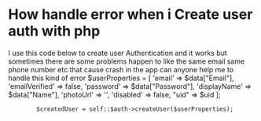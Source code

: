 
# How handle error when i Create user auth with php

I use this code below to create user Authentication and it works but sometimes there are some problems happen to like the same email same phone number etc.that cause crash in the app can anyone help me to handle this kind of error
 $userProperties = [
                'email' => $data["Email"],
                'emailVerified' => false,
                'password' => $data["Password"],
                'displayName' => $data["Name"],
                'photoUrl' => '',
                'disabled' => false,
                "uid" => $uid
            ];
    
            $createdUser = self::$auth->createUser($userProperties);


        